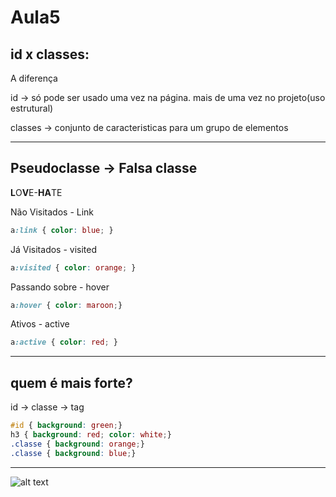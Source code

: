 # Aula5

## id x classes:

A diferença

id -> só pode ser usado uma vez na página. mais de uma vez no projeto(uso estrutural)

classes -> conjunto de caracteristicas para um grupo de elementos

---

## Pseudoclasse -> Falsa classe

**L**O**V**E-**HA**TE

Não Visitados - Link

```css 
a:link { color: blue; } 
```

Já Visitados - visited

```css 
a:visited { color: orange; }    
```

Passando sobre - hover

```css
a:hover { color: maroon;}    
```

Ativos - active

```css 
a:active { color: red; }
```

---

## quem é mais forte?

id -> classe -> tag
```css
#id { background: green;}
h3 { background: red; color: white;}
.classe { background: orange;}
.classe { background: blue;}
```

---

![alt text](https://github.com/mateusvilione/monitoria-HTML5-CSS3/blob/master/Monitoria/1%C2%B0%20Ciclo/Aula5/img/site.png "site")